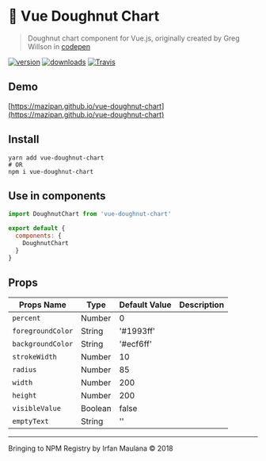 # 🍩 Vue Doughnut Chart

> Doughnut chart component for Vue.js, originally created by Greg Willson in [codepen](https://codepen.io/biomassives/pen/yaZwQw)

[![version](https://img.shields.io/npm/v/vue-doughnut-chart.svg)](https://www.npmjs.com/package/vue-doughnut-chart) [![downloads](https://img.shields.io/npm/dt/vue-doughnut-chart.svg)](https://www.npmjs.com/package/vue-doughnut-chart) [![Travis](https://img.shields.io/travis/mazipan/vue-doughnut-chart.svg)](https://travis-ci.org/mazipan/vue-doughnut-chart)

## Demo

[https://mazipan.github.io/vue-doughnut-chart](https://mazipan.github.io/vue-doughnut-chart)

## Install

```shell
yarn add vue-doughnut-chart
# OR
npm i vue-doughnut-chart
```

## Use in components

```js
import DoughnutChart from 'vue-doughnut-chart'

export default {
  components: {
    DoughnutChart
  }
}
```

## Props

| Props Name          | Type      | Default Value |Description                   | 
|---------------------|-----------|---------------|------------------------------|
| `percent`           | Number    |  0            |                              |
| `foregroundColor`   | String    |  '#1993ff'    |                              |
| `backgroundColor`   | String    |  '#ecf6ff'    |                              |
| `strokeWidth`       | Number    |  10           |                              |
| `radius`            | Number    |  85           |                              |
| `width`             | Number    |  200          |                              |
| `height`            | Number    |  200          |                              |
| `visibleValue`      | Boolean   |  false        |                              |
| `emptyText`         | String    |  ''           |                              |

-----

Bringing to NPM Registry by Irfan Maulana © 2018
